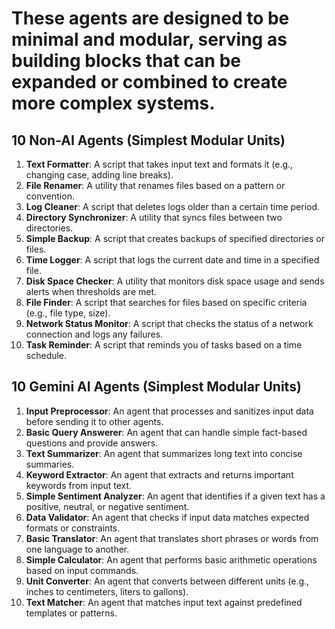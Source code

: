 # These agents are designed to be minimal and modular, serving as building blocks that can be expanded or combined to create more complex systems.

## 10 Non-AI Agents (Simplest Modular Units)
1. **Text Formatter**: A script that takes input text and formats it (e.g., changing case, adding line breaks).
2. **File Renamer**: A utility that renames files based on a pattern or convention.
3. **Log Cleaner**: A script that deletes logs older than a certain time period.
4. **Directory Synchronizer**: A utility that syncs files between two directories.
5. **Simple Backup**: A script that creates backups of specified directories or files.
6. **Time Logger**: A script that logs the current date and time in a specified file.
7. **Disk Space Checker**: A utility that monitors disk space usage and sends alerts when thresholds are met.
8. **File Finder**: A script that searches for files based on specific criteria (e.g., file type, size).
9. **Network Status Monitor**: A script that checks the status of a network connection and logs any failures.
10. **Task Reminder**: A script that reminds you of tasks based on a time schedule.

## 10 Gemini AI Agents (Simplest Modular Units)
1. **Input Preprocessor**: An agent that processes and sanitizes input data before sending it to other agents.
2. **Basic Query Answerer**: An agent that can handle simple fact-based questions and provide answers.
3. **Text Summarizer**: An agent that summarizes long text into concise summaries.
4. **Keyword Extractor**: An agent that extracts and returns important keywords from input text.
5. **Simple Sentiment Analyzer**: An agent that identifies if a given text has a positive, neutral, or negative sentiment.
6. **Data Validator**: An agent that checks if input data matches expected formats or constraints.
7. **Basic Translator**: An agent that translates short phrases or words from one language to another.
8. **Simple Calculator**: An agent that performs basic arithmetic operations based on input commands.
9. **Unit Converter**: An agent that converts between different units (e.g., inches to centimeters, liters to gallons).
10. **Text Matcher**: An agent that matches input text against predefined templates or patterns.
